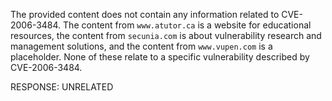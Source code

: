 The provided content does not contain any information related to CVE-2006-3484. The content from `www.atutor.ca` is a website for educational resources, the content from `secunia.com` is about vulnerability research and management solutions, and the content from `www.vupen.com` is a placeholder. None of these relate to a specific vulnerability described by CVE-2006-3484.

RESPONSE: UNRELATED